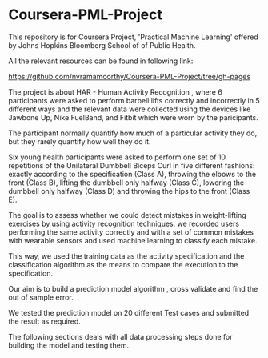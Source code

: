 # Coursera-PML-Project
This repository is for Coursera Project,  'Practical Machine Learning'   offered by Johns Hopkins Bloomberg School of of Public Health.

All the relevant resources can be found in following link:

https://github.com/nvramamoorthy/Coursera-PML-Project/tree/gh-pages


The project is about HAR - Human Activity Recognition , where 6  participants were asked to perform barbell lifts correctly and incorrectly in 5 different ways and the relevant data were collected using the devices like  Jawbone Up, Nike FuelBand, and Fitbit which were worn by the paricipants.

The participant  normally  quantify how much of a particular activity they do, but they rarely quantify how well they do it. 

Six young health participants were asked to perform one set of 10 repetitions of the Unilateral Dumbbell Biceps Curl in five different fashions: exactly according to the specification (Class A), throwing the elbows to the front (Class B), lifting the dumbbell only halfway (Class C), lowering the dumbbell only halfway (Class D) and throwing the hips to the front (Class E).

The goal is  to assess whether we could detect mistakes in weight-lifting exercises by using activity recognition techniques. we recorded users performing the same activity correctly and with a set of common mistakes with wearable sensors and used machine learning to classify each mistake. 

This way, we used the training data as the activity specification and the classification algorithm as the means to compare the execution to the specification.

Our aim is to build a prediction model algorithm , cross validate and find the out of sample error. 

We tested the prediction model on 20 different Test cases and submitted the result as required.

The following sections deals with all data processing steps done for building the model and testing them.
